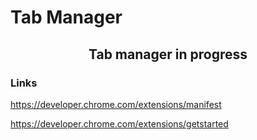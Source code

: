 # Tab Manager

<h2  align="center">Tab manager in progress </h2>

### Links

https://developer.chrome.com/extensions/manifest


https://developer.chrome.com/extensions/getstarted
